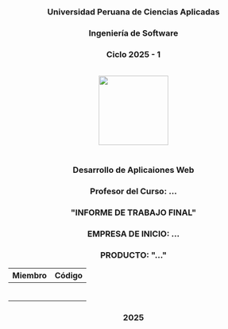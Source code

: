 <h3 align="center"> Universidad Peruana de Ciencias Aplicadas </h3>

<h3 align="center"> Ingeniería de Software </h3>
<h3 align="center"> Ciclo 2025 - 1 </h3>

<br>

<div align="center">
  <img width=140 src="![image](https://github.com/user-attachments/assets/30e5dd22-811e-4a1a-9cff-c6c43f92fe90)
"/>
</div>

<br>
<h3 align="center"> Desarrollo de Aplicaiones Web </h3>
<h3 align="center"> Profesor del Curso: ... </h3>
<h3 align="center"> "INFORME DE TRABAJO FINAL"</h3>
<h3 align="center"> EMPRESA DE INICIO: ... </h3>

<h3 align="center"> PRODUCTO: "..."</h3>

<div align="center">

| Miembro                             |   Código   |
| :---------------------------------- | :--------: |
|   |  |
|   |  |
|   |  |
|   |  |
|   |  |
|   |  |

</div>

<h3 align="center"> 2025 </h3>

<br>
